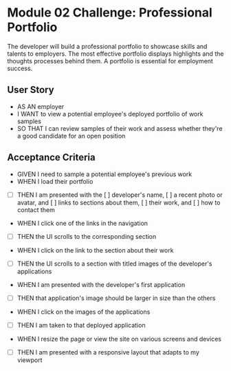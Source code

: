 # Module 02 Challenge: Professional Portfolio

The developer will build a professional portfolio to showcase skills and talents to employers. The most effective portfolio displays highlights and the thoughts processes behind them. A portfolio is essential for employment success.

## User Story

* AS AN employer
* I WANT to view a potential employee's deployed portfolio of work samples
* SO THAT I can review samples of their work and assess whether they're a good candidate for an open position

## Acceptance Criteria

* GIVEN I need to sample a potential employee's previous work
* WHEN I load their portfolio
* [ ] THEN I am presented with the [ ] developer's name, [ ] a recent photo or avatar, and [ ] links  to sections about them, [ ] their work, and [ ] how to contact them
* WHEN I click one of the links in the navigation
* [ ] THEN the UI scrolls to the corresponding section
* WHEN I click on the link to the section about their work
* [ ] THEN the UI scrolls to a section with titled images of the developer's applications
* WHEN I am presented with the developer's first application
* [ ] THEN that application's image should be larger in size than the others
* WHEN I click on the images of the applications
* [ ] THEN I am taken to that deployed application
* WHEN I resize the page or view the site on various screens and devices
* [ ] THEN I am presented with a responsive layout that adapts to my viewport